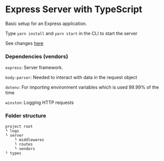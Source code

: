 # Express Server with TypeScript

Basic setup for an Express application.

Type `yarn install` and `yarn start` in the CLI to start the server

See changes [here](https://github.com/kmpizmad/express-server/blob/main/CHANGELOG.md)

### Dependencies (vendors)

`express`: Server framework.

`body-parser`: Needed to interact with data in the request object

`dotenv`: For importing environment variables which is used 99.99% of the time

`winston`: Logging HTTP requests

### Folder structure

```
project root
└ logs
└ server
    └ middlewares
    └ routes
    └ vendors
└ types
```
